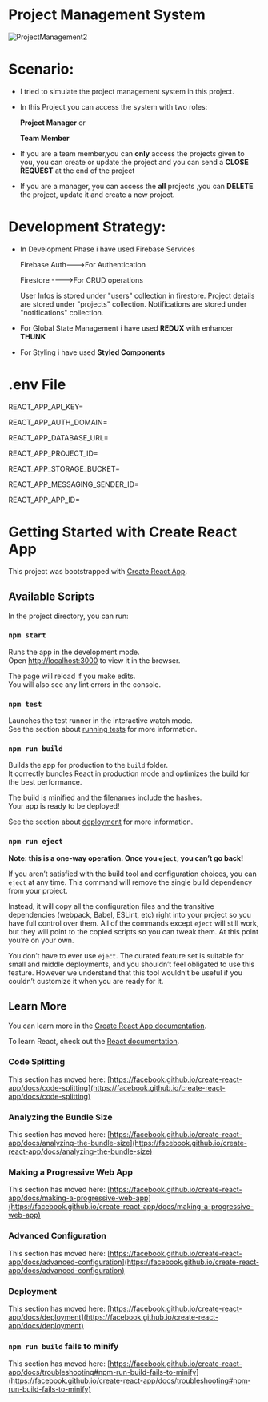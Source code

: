 # Project Management System



![ProjectManagement2](https://user-images.githubusercontent.com/65809527/100575860-43b48f80-32dd-11eb-8609-110eb549a9a3.gif)

# Scenario:

* I tried to simulate the project management system in this project.

* In this Project you can access the system with two roles:

   **Project Manager** or
  
   **Team Member**

* If you are a team member,you can **only** access the projects given to you,  you can create or update the project and you can  send a **CLOSE REQUEST** at the end of the project

* If you are a manager, you can  access the **all** projects ,you can **DELETE** the project, update it and create a new project.

# Development Strategy:

* In Development Phase i have used Firebase Services

  Firebase Auth--->For Authentication
  
  Firestore ---->For CRUD operations
  
  User Infos  is stored under "users" collection in firestore.
  Project details are  stored under "projects" collection.
  Notifications are stored under "notifications" collection.
 
* For Global State Management i have used **REDUX** with enhancer **THUNK**
 
* For Styling i have used **Styled Components**


# .env File
REACT_APP_API_KEY=

REACT_APP_AUTH_DOMAIN=

REACT_APP_DATABASE_URL=

REACT_APP_PROJECT_ID=

REACT_APP_STORAGE_BUCKET=

REACT_APP_MESSAGING_SENDER_ID=

REACT_APP_APP_ID=

# Getting Started with Create React App

This project was bootstrapped with [Create React App](https://github.com/facebook/create-react-app).

## Available Scripts

In the project directory, you can run:

### `npm start`

Runs the app in the development mode.\
Open [http://localhost:3000](http://localhost:3000) to view it in the browser.

The page will reload if you make edits.\
You will also see any lint errors in the console.

### `npm test`

Launches the test runner in the interactive watch mode.\
See the section about [running tests](https://facebook.github.io/create-react-app/docs/running-tests) for more information.

### `npm run build`

Builds the app for production to the `build` folder.\
It correctly bundles React in production mode and optimizes the build for the best performance.

The build is minified and the filenames include the hashes.\
Your app is ready to be deployed!

See the section about [deployment](https://facebook.github.io/create-react-app/docs/deployment) for more information.

### `npm run eject`

**Note: this is a one-way operation. Once you `eject`, you can’t go back!**

If you aren’t satisfied with the build tool and configuration choices, you can `eject` at any time. This command will remove the single build dependency from your project.

Instead, it will copy all the configuration files and the transitive dependencies (webpack, Babel, ESLint, etc) right into your project so you have full control over them. All of the commands except `eject` will still work, but they will point to the copied scripts so you can tweak them. At this point you’re on your own.

You don’t have to ever use `eject`. The curated feature set is suitable for small and middle deployments, and you shouldn’t feel obligated to use this feature. However we understand that this tool wouldn’t be useful if you couldn’t customize it when you are ready for it.

## Learn More

You can learn more in the [Create React App documentation](https://facebook.github.io/create-react-app/docs/getting-started).

To learn React, check out the [React documentation](https://reactjs.org/).

### Code Splitting

This section has moved here: [https://facebook.github.io/create-react-app/docs/code-splitting](https://facebook.github.io/create-react-app/docs/code-splitting)

### Analyzing the Bundle Size

This section has moved here: [https://facebook.github.io/create-react-app/docs/analyzing-the-bundle-size](https://facebook.github.io/create-react-app/docs/analyzing-the-bundle-size)

### Making a Progressive Web App

This section has moved here: [https://facebook.github.io/create-react-app/docs/making-a-progressive-web-app](https://facebook.github.io/create-react-app/docs/making-a-progressive-web-app)

### Advanced Configuration

This section has moved here: [https://facebook.github.io/create-react-app/docs/advanced-configuration](https://facebook.github.io/create-react-app/docs/advanced-configuration)

### Deployment

This section has moved here: [https://facebook.github.io/create-react-app/docs/deployment](https://facebook.github.io/create-react-app/docs/deployment)

### `npm run build` fails to minify

This section has moved here: [https://facebook.github.io/create-react-app/docs/troubleshooting#npm-run-build-fails-to-minify](https://facebook.github.io/create-react-app/docs/troubleshooting#npm-run-build-fails-to-minify)
